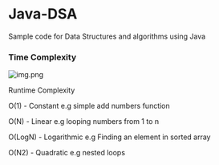 # Java-DSA
Sample code for Data Structures and algorithms using Java

### Time Complexity
![img.png](img.png)

Runtime Complexity 

O(1) - Constant
e.g simple add numbers function

O(N) - Linear 
e.g looping numbers from 1 to n

O(LogN) - Logarithmic
e.g Finding an element in sorted array

O(N2) - Quadratic
e.g nested loops
